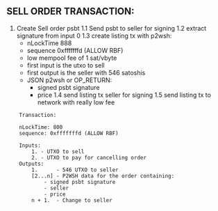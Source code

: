 ## SELL ORDER TRANSACTION:

1. Create Sell order psbt
1.1 Send psbt to seller for signing
1.2 extract signature from input 0
1.3 create listing tx with p2wsh:
    - nLockTime 888
    - sequence 0xfffffffd (ALLOW RBF)
    - low mempool fee of 1 sat/vbyte
    - first input is the utxo to sell
    - first output is the seller with 546 satoshis
    - JSON p2wsh or OP_RETURN:
        - signed psbt signature
        - price
1.4 send listing tx seller for signing
1.5 send listing tx to network with really low fee

```
    Transaction:

    nLockTime: 800
    sequence: 0xfffffffd (ALLOW RBF)

    Inputs:
        1. - UTXO to sell
        2. - UTXO to pay for cancelling order
    Outputs:
        1.      - 546 UTXO to seller
        [2...n] - P2WSH data for the order containing:
            - signed psbt signature
            - seller
            - price
        n + 1.  - Change to seller
```
